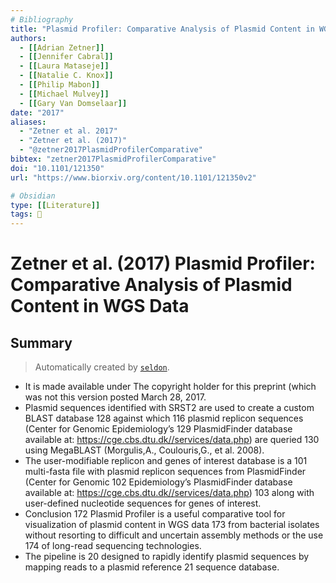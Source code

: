 ```yaml
---
# Bibliography
title: "Plasmid Profiler: Comparative Analysis of Plasmid Content in WGS Data"
authors: 
  - [[Adrian Zetner]]
  - [[Jennifer Cabral]]
  - [[Laura Mataseje]]
  - [[Natalie C. Knox]]
  - [[Philip Mabon]]
  - [[Michael Mulvey]]
  - [[Gary Van Domselaar]]
date: "2017"
aliases: 
  - "Zetner et al. 2017"
  - "Zetner et al. (2017)"
  - "@zetner2017PlasmidProfilerComparative"
bibtex: "zetner2017PlasmidProfilerComparative"
doi: "10.1101/121350"
url: "https://www.biorxiv.org/content/10.1101/121350v2"

# Obsidian
type: [[Literature]]
tags: 📰
---
```


# Zetner et al. (2017) Plasmid Profiler: Comparative Analysis of Plasmid Content in WGS Data

## Summary

> Automatically created by [`seldon`](https://github.com/ktmeaton/seldon).

- It is made available under  The copyright holder for this preprint (which was not this version posted March 28, 2017.
- Plasmid sequences identified with SRST2 are used to create a custom BLAST database  128  against which 116 plasmid replicon sequences (Center for Genomic Epidemiology’s  129  PlasmidFinder database available at: https://cge.cbs.dtu.dk//services/data.php) are queried  130  using MegaBLAST (Morgulis,A., Coulouris,G., et al. 2008).
- The user-modifiable replicon and genes of interest database is a  101  multi-fasta file with plasmid replicon sequences from PlasmidFinder (Center for Genomic  102  Epidemiology’s PlasmidFinder database available at: https://cge.cbs.dtu.dk//services/data.php)  103  along with user-defined nucleotide sequences for genes of interest.
- Conclusion  172  Plasmid Profiler is a useful comparative tool for visualization of plasmid content in WGS data  173  from bacterial isolates without resorting to difficult and uncertain assembly methods or the use  174  of long-read sequencing technologies.
- The pipeline is  20  designed to rapidly identify plasmid sequences by mapping reads to a plasmid reference  21  sequence database.